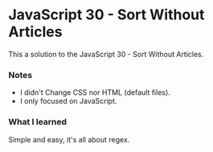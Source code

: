 # JavaScript 30 - Sort Without Articles

This a solution to the JavaScript 30 - Sort Without Articles.


### Notes

- I didn't Change CSS nor HTML (default files).
- I only focused on JavaScript.

### What I learned

Simple and easy, it's all about regex.